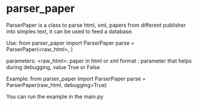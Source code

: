 # parser_paper

ParserPaper is a class to parse html, xml, papers from different publisher into
simples text, it can be used to feed a database.

Use:
    from parser_paper import ParserPaper
    parse = ParserPaper(<raw_html>, <debugging>)

parameters:
    <raw_html>: paper in html or xml format
    <debugging>: parameter that helps during debugging, value True or False

Example:
    from parser_paper import ParserPaper
    parse = ParserPaper(raw_html, debugging=True)

You can run the example in the main.py
